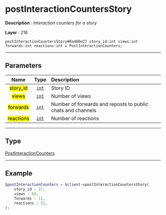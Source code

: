# postInteractionCountersStory

**Description** : *Interaction counters for a story*

**Layer** : 216

```tl
postInteractionCountersStory#8a480e27 story_id:int views:int forwards:int reactions:int = PostInteractionCounters;
```

---

## Parameters

| Name | Type | Description |
| :---: | :---: | :--- |
| <mark>story_id</mark> | [`int`](type/int) | Story ID |
| <mark>views</mark> | [`int`](type/int) | Number of views |
| <mark>forwards</mark> | [`int`](type/int) | Number of forwards and reposts to public chats and channels |
| <mark>reactions</mark> | [`int`](type/int) | Number of reactions |

---

## Type

[PostInteractionCounters](type/PostInteractionCounters)

---

## Example

```php
$postInteractionCounters = $client->postInteractionCountersStory(
	story_id : 27,
	views : 66,
	forwards : 11,
	reactions : 33,
);
```